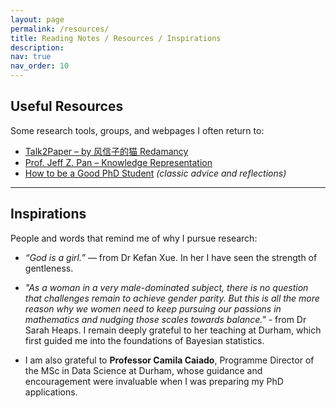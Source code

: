 ```yaml
---
layout: page
permalink: /resources/
title: Reading Notes / Resources / Inspirations
description: 
nav: true
nav_order: 10
---
```


##  Useful Resources
Some research tools, groups, and webpages I often return to:

- [Talk2Paper – by 风信子的猫 Redamancy](https://kedreamix.github.io/Talk2Paper/#indexCard)  
- [Prof. Jeff Z. Pan – Knowledge Representation](https://knowledge-representation.org/j.z.pan/)  
- [How to be a Good PhD Student](https://...) *(classic advice and reflections)*  

---

##  Inspirations

People and words that remind me of why I pursue research:

- *“God is a girl.”* — from Dr Kefan Xue. In her I have seen the strength of gentleness.  

- *"As a woman in a very male-dominated subject, there is no question that challenges remain to achieve gender parity. But this is all the more reason why we women need to keep pursuing our passions in mathematics and nudging those scales towards balance."* - from Dr Sarah Heaps. I remain deeply grateful to her teaching at Durham, which first guided me into the foundations of Bayesian statistics.

- I am also grateful to **Professor Camila Caiado**, Programme Director of the MSc in Data Science at Durham, whose guidance and encouragement were invaluable when I was preparing my PhD applications.